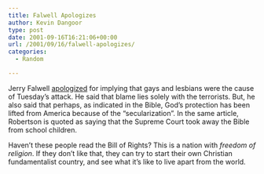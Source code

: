 ```yaml
---
title: Falwell Apologizes
author: Kevin Dangoor
type: post
date: 2001-09-16T16:21:06+00:00
url: /2001/09/16/falwell-apologizes/
categories:
  - Random

---
```

Jerry Falwell [apologized][1] for implying that gays and lesbians were the cause of Tuesday&#8217;s attack. He said that blame lies solely with the terrorists. But, he also said that perhaps, as indicated in the Bible, God&#8217;s protection has been lifted from America because of the &#8220;secularization&#8221;. In the same article, Robertson is quoted as saying that the Supreme Court took away the Bible from school children.
  
<!--more-->


  
Haven&#8217;t these people read the Bill of Rights? This is a nation with _freedom of religion_. If they don&#8217;t like that, they can try to start their own Christian fundamentalist country, and see what it&#8217;s like to live apart from the world.

 [1]: http://www.cnn.com/2001/US/09/14/Falwell.apology/index.html